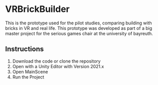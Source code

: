# VRBrickBuilder
This is the prototype used for the pilot studies, comparing building with bricks in VR and real life. This prototype was developed as part of a big master project for the serious games chair at the university of bayreuth.


## Instructions
1. Download the code or clone the repository
2. Open with a Unity Editor with Version 2021.x
3. Open MainScene
4. Run the Project
